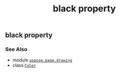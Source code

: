 ﻿---
title: black property
second_title: Aspose.Page for Python via .NET API References
description: 
type: docs
weight: 200
url: /python-net/aspose.page.drawing/color/black/
is_root: false
---

## black property


### See Also
* module [`aspose.page.drawing`](../../)
* class [`Color`](/page/python-net/aspose.page.drawing/color)
